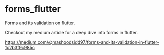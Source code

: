 # forms_flutter

Forms and its validation on flutter.

Checkout my medium article for a deep dive into forms in flutter.

https://medium.com/@mashoodsidd97/forms-and-its-validation-in-flutter-1c2b3f9c985c
